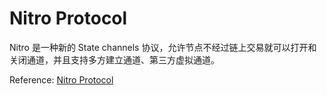 # Nitro Protocol

Nitro 是一种新的 State channels 协议，允许节点不经过链上交易就可以打开和关闭通道，并且支持多方建立通道、第三方虚拟通道。


Reference: [Nitro Protocol](https://eprint.iacr.org/2019/219.pdf)

